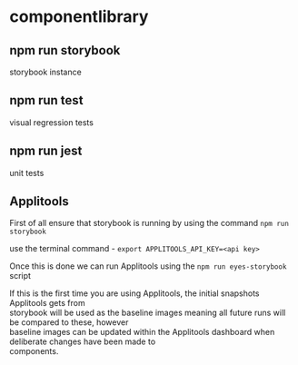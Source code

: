 # componentlibrary

## npm run storybook
storybook instance

## npm run test
visual regression tests

## npm run jest
unit tests

## Applitools
First of all ensure that storybook is running by using the command `npm run storybook` <br />

use the terminal command - `export APPLITOOLS_API_KEY=<api key>`


Once this is done we can run Applitools using the `npm run eyes-storybook` script <br />

If this is the first time you are using Applitools, the initial snapshots Applitools gets from <br />
storybook will be used as the baseline images meaning all future runs will be compared to these, however <br />
baseline images can be updated within the Applitools dashboard when deliberate changes have been made to <br />
components.